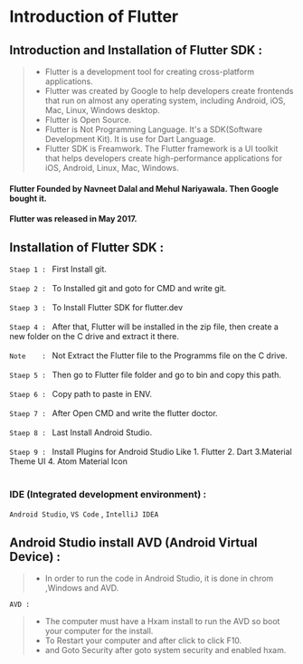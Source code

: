 # Introduction of Flutter 

## Introduction and Installation of Flutter SDK :

> * Flutter is a development tool for creating cross-platform applications.
> * Flutter was created by Google to help developers create frontends that run on almost any operating system, including Android, iOS, Mac, Linux, Windows desktop.
> * Flutter is Open Source.
> * Flutter is Not Programming Language. It's a SDK(Software Development Kit). It is use for Dart Language.
> * Flutter SDK is Freamwork. The Flutter framework is a UI toolkit that helps developers create high-performance applications for iOS, Android, Linux, Mac, Windows.


#### Flutter Founded by Navneet Dalal and Mehul Nariyawala. Then Google bought it.
#### Flutter was released in May 2017.


## Installation of Flutter SDK :
`Staep 1 : ` First Install git. <br><br>
`Staep 2 : ` To Installed git and goto for CMD and write git. <br><br>
`Staep 3 : ` To Install Flutter SDK for flutter.dev <br><br>
`Staep 4 : ` After that, Flutter will be installed in the zip file, then create a new folder on the C drive and extract it there. <br><br>
`Note    : ` Not Extract the Flutter file to the Programms file on the C drive. <br><br>
`Staep 5 : ` Then go to Flutter file folder and go to bin and copy this path. <br><br>
`Staep 6 : ` Copy path to paste in ENV. <br><br>
`Staep 7 : ` After Open CMD and write the flutter doctor. <br><br>
`Staep 8 : ` Last Install Android Studio. <br><br>
`Staep 9 : ` Install Plugins for Android Studio Like 1. Flutter 2. Dart 3.Material Theme UI 4. Atom Material Icon <br><br>

### IDE (Integrated development environment) :
  `Android Studio`, `VS Code` , `IntelliJ IDEA`


## Android Studio install  AVD (Android Virtual Device) :

> * In order to run the code in Android Studio, it is done in chrom ,Windows and AVD.

`AVD : `
> * The computer must have a Hxam install to run the AVD so boot your computer for the install.
> * To Restart your computer and after click to click F10.
> * and Goto Security after goto system security and enabled hxam. 


